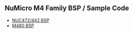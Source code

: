 NuMicro M4 Family BSP / Sample Code
-------------
- [NUC472/442 BSP](https://github.com/OpenNuvoton/NUC472_442BSP)
- [M480 BSP](https://github.com/OpenNuvoton/M480BSP.git)
